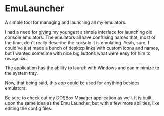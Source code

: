 # EmuLauncher
A simple tool for managing and launching all my emulators.

I had a need for giving my youngest a simple interface for launching old console emulators.  The emulators all have confusing names that, most of the time, don't
really describe the console it is emulating.  Yeah, sure, I could've just made a bunch of desktop links with custom icons and names, but I wanted sometime with
nice big buttons what were easy for him to recognize.

The application has the ability to launch with Windows and can minimize to the system tray.

Now, that being said, this app could be used for anything besides emulators.

Be sure to check out my DOSBox Manager application as well.  It is built upon the same idea as the Emu Launcher, but with a few more abilities, like editing the
config files.
